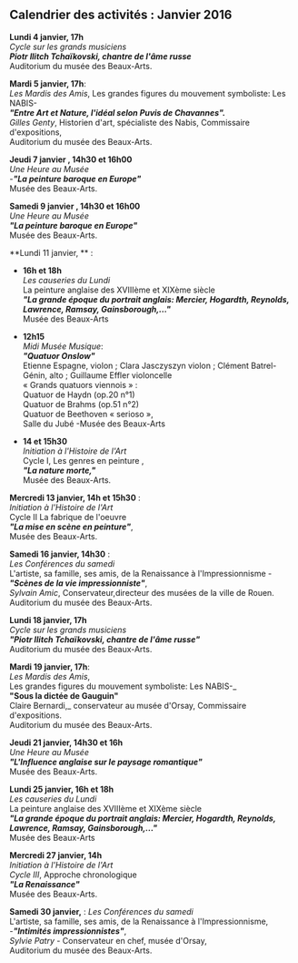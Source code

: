 ## Calendrier des activités : Janvier 2016

**Lundi 4 janvier, 17h**  
_Cycle sur les grands musiciens_  
**_Piotr Ilitch Tchaïkovski, chantre de l'âme russe_**  
Auditorium du musée des Beaux-Arts.

**Mardi 5 janvier, 17h**:  
_Les Mardis des Amis_, Les grandes figures du mouvement symboliste: Les NABIS-  
**_"Entre Art et Nature, l'idéal selon Puvis de Chavannes"._**  
_Gilles Genty_, Historien d'art, spécialiste des Nabis, Commissaire d'expositions,  
Auditorium du musée des Beaux-Arts.

**Jeudi 7 janvier , 14h30 et 16h00**  
_Une Heure au Musée_   
-**_"La peinture baroque en Europe"_**  
 Musée des Beaux-Arts.

**Samedi 9 janvier , 14h30 et 16h00**  
_Une Heure au Musée_   
 **_"La peinture baroque en Europe"_**  
  Musée des Beaux-Arts.

**Lundi 11 janvier, ** :  
- **16h et 18h**  
_Les causeries du Lundi_  
La peinture anglaise des XVIIIème et XIXème siècle  
**_"La grande époque du portrait anglais: Mercier, Hogardth, Reynolds, Lawrence, Ramsay, Gainsborough,..."_**  
Musée des Beaux-Arts


- **12h15**  
_Midi Musée Musique_:  
**_"Quatuor Onslow"_**  
Etienne Espagne, violon ; Clara Jasczyszyn violon ; Clément Batrel- Génin, alto ; Guillaume Effler violoncelle  
« Grands quatuors viennois » :  
Quatuor de Haydn (op.20 n°1)  
Quatuor de Brahms (op.51 n°2)  
Quatuor de Beethoven « serioso »,  
Salle du Jubé -Musée des Beaux-Arts


- **14 et 15h30**  
_Initiation à l'Histoire de l'Art_    
Cycle I, Les genres en peinture ,      
_**"La nature morte,"**_    
Musée des Beaux-Arts.

**Mercredi 13 janvier, 14h et 15h30** :  
_Initiation à l'Histoire de l'Art_   
 Cycle II La fabrique de l'oeuvre     
_**"La mise en scène en peinture"**_,    
Musée des Beaux-Arts.

**Samedi 16 janvier, 14h30** :  
_Les Conférences du samedi_   
L'artiste, sa famille, ses amis, de la Renaissance à l'Impressionnisme -  
**_"Scènes de la vie impressionniste"_**,    
_Sylvain Amic_, Conservateur,directeur des musées de la ville de Rouen.  
Auditorium du musée des Beaux-Arts.

**Lundi 18 janvier, 17h**  
_Cycle sur les grands musiciens_  
**_"Piotr Ilitch Tchaïkovski, chantre de l'âme russe"_**  
Auditorium du musée des Beaux-Arts.

**Mardi 19 janvier, 17h**:  
_Les Mardis des Amis_,  
Les grandes figures du mouvement symboliste: Les NABIS-_  
**"Sous la dictée de Gauguin"**   
Claire Bernardi,_ conservateur au musée d'Orsay, Commissaire d'expositions.  
Auditorium du musée des Beaux-Arts.

**Jeudi 21 janvier, 14h30 et 16h**  
_Une Heure au Musée_  
**_"L'Influence anglaise sur le paysage romantique"_**  
 Musée des Beaux-Arts.

**Lundi 25 janvier, 16h et 18h**  
_Les causeries du Lundi_  
La peinture anglaise des XVIIIème et XIXème siècle  
**_"La grande époque du portrait anglais: Mercier, Hogardth, Reynolds, Lawrence, Ramsay, Gainsborough,..."_**  
Musée des Beaux-Arts

**Mercredi 27 janvier, 14h**  
_Initiation à l'Histoire de l'Art_   
_Cycle III_, Approche chronologique  
**_"La Renaissance"_**  
Musée des Beaux-Arts.  

**Samedi 30 janvier,** :
_Les Conférences du samedi_   
L'artiste, sa famille, ses amis, de la Renaissance à l'Impressionnisme,  
-_**"Intimités impressionnistes"**_,  
_Sylvie Patry_ - Conservateur en chef, musée d'Orsay,  
Auditorium du musée des Beaux-Arts.






























